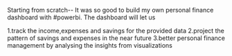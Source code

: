 Starting from scratch-- It was so good to build my own personal finance dashboard with #powerbi. The dashboard will let us

1.track the income,expenses and savings for the provided data
2.project the pattern of savings and expenses in the near future
3.better personal finance management by analysing the insights from visualizations
